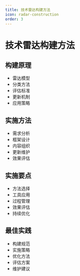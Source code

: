 ```yaml
---
title: 技术雷达构建方法
icon: radar-construction
order: 3
---
```


# 技术雷达构建方法

## 构建原理
- 雷达模型
- 分类方法
- 评估标准
- 更新机制
- 应用策略

## 实施方法
- 需求分析
- 框架设计
- 内容组织
- 更新维护
- 效果评估

## 实施要点
- 方法选择
- 工具应用
- 过程管理
- 效果评估
- 持续优化

## 最佳实践
- 构建规范
- 实施策略
- 优化方法
- 评估方案
- 维护建议
